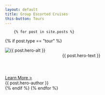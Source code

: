 ```yaml
---
layout: default
title: Group Escorted Cruises
this-button: Tours
---
```

        {% for post in site.posts %}
{% if post.type == "tour" %}
<div class="page">
<div class="picture-book-page-image">
<img src="{{ post.hero-image }}" alt="{{ post.hero-alt }}"/>
</div>
<div class="picture-book-page-text">
<header>
{{ post.hero-text }}
</header>
<div class="action action-button">
<a href="{{ post.url | replace_first:'/','' }}">Learn More&nbsp;&gt;</a>
</div>
</div>
<div class="picture-book-page-image-author">
{{ post.hero-author }}
</div>
{% endif %}
        {% endfor %}
